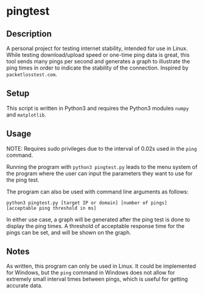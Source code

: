 # pingtest
## Description
A personal project for testing internet stability, intended for use in Linux. While testing download/upload speed or one-time ping data is great, this tool sends many pings per second and generates a graph to illustrate the ping times in order to indicate the stability of the connection. Inspired by `packetlosstest.com`.
## Setup
This script is written in Python3 and requires the Python3 modules `numpy` and `matplotlib`.
## Usage
NOTE: Requires sudo privileges due to the interval of 0.02s used in the `ping` command.

Running the program with `python3 pingtest.py` leads to the menu system of the program where the user can input the parameters they want to use for the ping test.

The program can also be used with command line arguments as follows:

```python3 pingtest.py [target IP or domain] [number of pings] [acceptable ping threshold in ms]```

In either use case, a graph will be generated after the ping test is done to display the ping times. A threshold of acceptable response time for the pings can be set, and will be shown on the graph.
## Notes
As written, this program can only be used in Linux. It could be implemented for Windows, but the `ping` command in Windows does not allow for extremely small interval times between pings, which is useful for getting accurate data.
